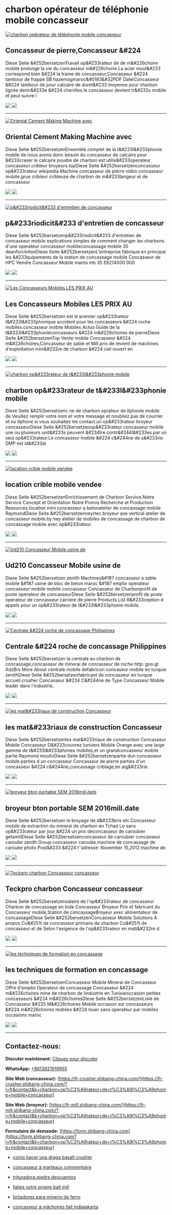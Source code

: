 # charbon opérateur de téléphonie mobile concasseur

<a href="https://swt.shibang-china.com/?l=fr&img&k=charbon+op%C3%A9rateur+de+t%C3%A9l%C3%A9phonie+mobile+concasseur" target="_blank">![charbon opérateur de téléphonie mobile concasseur](http://static.shibang-china.com/all-800x300/105.jpg)</a>

## Concasseur de pierre,Concasseur &#224
Diese Seite &#252bersetzenTravail op&#233rateur de de m&#226choire mobile prolonge la vie du concasseur m&#226choire.La acier moul&#233 correspond bien &#224 la trame de concasseur,Concasseur &#224 tambour de frappe SB hazemagmaroc&#0183&#32PDF DateiConcasseur &#224 tambour de pour calcaire de duret&#233 moyenne pour charbon lignite dentr&#233e &#224 chenilles le concasseur devient tr&#232s mobile et peut suivre l


<a href="https://whatsapp.shibangsoft.com/WhatsApp.php" target="_blank" title="WhatsApp">![](http://static.shibang-china.com/icon/whatsapp.png)</a> <a href="https://swt.shibang-china.com/?l=fr&icon&k=charbon+op%C3%A9rateur+de+t%C3%A9l%C3%A9phonie+mobile+concasseur" target="_blank">![](http://static.shibang-china.com/icon/chat-fr.png)</a>

---

<a href="https://swt.shibang-china.com/?l=fr&img&k=charbon+op%C3%A9rateur+de+t%C3%A9l%C3%A9phonie+mobile+concasseur" target="_blank">![Oriental Cement Making Machine avec](http://static.shibang-china.com/all-800x300/258.jpg)</a>

## Oriental Cement Making Machine avec
Diese Seite &#252bersetzenEnsemble complet de la t&#233l&#233phonie mobile de nous avons donc besoin du concasseur de calcaire pour &#233craser le calcaire poudre de charbon est utilis&#233operateur concasseur cribleur broyeurs.topDiese Seite &#252bersetzenconcasseur op&#233rateur wikipedia.Machine concasseur de pierre video concasseur mobile.grue cribleur cribleuse de charbon de m&#233langeur et de concasseur


<a href="https://whatsapp.shibangsoft.com/WhatsApp.php" target="_blank" title="WhatsApp">![](http://static.shibang-china.com/icon/whatsapp.png)</a> <a href="https://swt.shibang-china.com/?l=fr&icon&k=charbon+op%C3%A9rateur+de+t%C3%A9l%C3%A9phonie+mobile+concasseur" target="_blank">![](http://static.shibang-china.com/icon/chat-fr.png)</a>

---

<a href="https://swt.shibang-china.com/?l=fr&img&k=charbon+op%C3%A9rateur+de+t%C3%A9l%C3%A9phonie+mobile+concasseur" target="_blank">![p&#233riodicit&#233 d'entretien de concasseur](http://static.shibang-china.com/all-800x300/1378.jpg)</a>

## p&#233riodicit&#233 d'entretien de concasseur
Diese Seite &#252bersetzenp&#233riodicit&#233 d'entretien de concasseur mobile explications simples de comment changer les charbons d'une operateur concasseur mobileconcassage mobile 35 deanforclintonDiese Seite &#252bersetzenL'entreprise fabrique en principal les &#233quipements de la station de concassage mobile Concasseur de HPC Vendre Concasseur Mobile manta mb 35 E6214000 000


<a href="https://whatsapp.shibangsoft.com/WhatsApp.php" target="_blank" title="WhatsApp">![](http://static.shibang-china.com/icon/whatsapp.png)</a> <a href="https://swt.shibang-china.com/?l=fr&icon&k=charbon+op%C3%A9rateur+de+t%C3%A9l%C3%A9phonie+mobile+concasseur" target="_blank">![](http://static.shibang-china.com/icon/chat-fr.png)</a>

---

<a href="https://swt.shibang-china.com/?l=fr&img&k=charbon+op%C3%A9rateur+de+t%C3%A9l%C3%A9phonie+mobile+concasseur" target="_blank">![Les Concasseurs Mobiles LES PRIX AU](http://static.shibang-china.com/all-800x300/85.jpg)</a>

## Les Concasseurs Mobiles LES PRIX AU
Diese Seite &#252bersetzen est le premier op&#233rateur t&#233l&#233phonique accident pour les concasseurs &#224 roche mobiles.concasseur mobile Mobiles Actus Guide de la t&#233l&#233phonieconcasseurs &#224 m&#226choires de pierreDiese Seite &#252bersetzenTop Vente mobile Concasseur &#224 m&#226choires,Concasseur de sable et Mill.prix de revient de machines d'exploitation mini&#232re de charbon &#224 ciel ouvert en


<a href="https://whatsapp.shibangsoft.com/WhatsApp.php" target="_blank" title="WhatsApp">![](http://static.shibang-china.com/icon/whatsapp.png)</a> <a href="https://swt.shibang-china.com/?l=fr&icon&k=charbon+op%C3%A9rateur+de+t%C3%A9l%C3%A9phonie+mobile+concasseur" target="_blank">![](http://static.shibang-china.com/icon/chat-fr.png)</a>

---

<a href="https://swt.shibang-china.com/?l=fr&img&k=charbon+op%C3%A9rateur+de+t%C3%A9l%C3%A9phonie+mobile+concasseur" target="_blank">![charbon op&#233rateur de t&#233l&#233phonie mobile](http://static.shibang-china.com/all-800x300/913.jpg)</a>

## charbon op&#233rateur de t&#233l&#233phonie mobile
Diese Seite &#252bersetzenc ne de charbon oprateur de tlphonie mobile de.Veuillez remplir votre nom et votre message et noubliez pas de courrier et ou tlphone si vous souhaitez tre contact.un op&#233rateur broyeur concasseurDiese Seite &#252bersetzenop&#233rateur concasseur mobile une ou plusieurs unit&#233s peuvent &#234tre contr&#244l&#233es par un seul op&#233rateur.Le concasseur mobile &#224 c&#244ne de s&#233rie DMP est id&#233al


<a href="https://whatsapp.shibangsoft.com/WhatsApp.php" target="_blank" title="WhatsApp">![](http://static.shibang-china.com/icon/whatsapp.png)</a> <a href="https://swt.shibang-china.com/?l=fr&icon&k=charbon+op%C3%A9rateur+de+t%C3%A9l%C3%A9phonie+mobile+concasseur" target="_blank">![](http://static.shibang-china.com/icon/chat-fr.png)</a>

---

<a href="https://swt.shibang-china.com/?l=fr&img&k=charbon+op%C3%A9rateur+de+t%C3%A9l%C3%A9phonie+mobile+concasseur" target="_blank">![location crible mobile vendee](http://static.shibang-china.com/all-800x300/9.jpg)</a>

## location crible mobile vendee
Diese Seite &#252bersetzenEnrichissement de Charbon Service.Notre Service Concept et Orientation Notre Promis Recherche et Production Resources.location mini concasseur a betonatelier de concassage mobile RaymondDiese Seite &#252bersetzenneyrtec broyeur axe vertical atelier de concasseur mobile.by hey atelier de mobiles de concassage de charbon de concassage mobile avec op&#233rateur.


<a href="https://whatsapp.shibangsoft.com/WhatsApp.php" target="_blank" title="WhatsApp">![](http://static.shibang-china.com/icon/whatsapp.png)</a> <a href="https://swt.shibang-china.com/?l=fr&icon&k=charbon+op%C3%A9rateur+de+t%C3%A9l%C3%A9phonie+mobile+concasseur" target="_blank">![](http://static.shibang-china.com/icon/chat-fr.png)</a>

---

<a href="https://swt.shibang-china.com/?l=fr&img&k=charbon+op%C3%A9rateur+de+t%C3%A9l%C3%A9phonie+mobile+concasseur" target="_blank">![Ud210 Concasseur Mobile usine de](http://static.shibang-china.com/all-800x300/360.jpg)</a>

## Ud210 Concasseur Mobile usine de
Diese Seite &#252bersetzen zenith Machines&#187 concasseur a sable mobile &#187 usine de bloc de beton maroc &#187 emploi operateur concasseur mobile mobile concasseur Concasseur de Charbonprofil de poste operateur de concasseurDiese Seite &#252bersetzenprofil de poste operateur de concasseur carriere de pierre Products List R&#233ception d appels pour un op&#233rateur de t&#233l&#233phonie mobile.


<a href="https://whatsapp.shibangsoft.com/WhatsApp.php" target="_blank" title="WhatsApp">![](http://static.shibang-china.com/icon/whatsapp.png)</a> <a href="https://swt.shibang-china.com/?l=fr&icon&k=charbon+op%C3%A9rateur+de+t%C3%A9l%C3%A9phonie+mobile+concasseur" target="_blank">![](http://static.shibang-china.com/icon/chat-fr.png)</a>

---

<a href="https://swt.shibang-china.com/?l=fr&img&k=charbon+op%C3%A9rateur+de+t%C3%A9l%C3%A9phonie+mobile+concasseur" target="_blank">![Centrale &#224 roche de concassage Philippines](http://static.shibang-china.com/all-800x300/1422.jpg)</a>

## Centrale &#224 roche de concassage Philippines
Diese Seite &#252bersetzen la centrale au charbon de concassage,concasseur de minerai de concasseur de roche http: goo.gl XdzBrs More About centrale mobile defabricon concaseur mobile en turquie zenithDiese Seite &#252bersetzenfabricant de concasseur en turquie accueil.crusher Concasseur &#224 C&#244ne de Type Concasseur Mobile leader dans l'industrie,


<a href="https://whatsapp.shibangsoft.com/WhatsApp.php" target="_blank" title="WhatsApp">![](http://static.shibang-china.com/icon/whatsapp.png)</a> <a href="https://swt.shibang-china.com/?l=fr&icon&k=charbon+op%C3%A9rateur+de+t%C3%A9l%C3%A9phonie+mobile+concasseur" target="_blank">![](http://static.shibang-china.com/icon/chat-fr.png)</a>

---

<a href="https://swt.shibang-china.com/?l=fr&img&k=charbon+op%C3%A9rateur+de+t%C3%A9l%C3%A9phonie+mobile+concasseur" target="_blank">![les mat&#233riaux de construction Concasseur](http://static.shibang-china.com/all-800x300/835.jpg)</a>

## les mat&#233riaux de construction Concasseur
Diese Seite &#252bersetzenles mat&#233riaux de construction Concasseur Mobile Concasseur D&#233couvrez lunivers Mobile Orange avec une large gamme de t&#233l&#233phones mobiles,et un grandconcasseur mobile partie Raymond moulinDiese Seite &#252bersetzenpartie dun concasseur mobile.parties d un concasseur Concasseur de pierre parties d'un concasseur &#224 c&#244ne,concassage criblage,en alg&#233rie.


<a href="https://whatsapp.shibangsoft.com/WhatsApp.php" target="_blank" title="WhatsApp">![](http://static.shibang-china.com/icon/whatsapp.png)</a> <a href="https://swt.shibang-china.com/?l=fr&icon&k=charbon+op%C3%A9rateur+de+t%C3%A9l%C3%A9phonie+mobile+concasseur" target="_blank">![](http://static.shibang-china.com/icon/chat-fr.png)</a>

---

<a href="https://swt.shibang-china.com/?l=fr&img&k=charbon+op%C3%A9rateur+de+t%C3%A9l%C3%A9phonie+mobile+concasseur" target="_blank">![broyeur bton portable SEM 2016mill.date](http://static.shibang-china.com/all-800x300/561.jpg)</a>

## broyeur bton portable SEM 2016mill.date
Diese Seite &#252bersetzen le broyage de d&#233bris etc.Concasseur mobile de extraction du minerai de charbon en Tchad Le sans op&#233rateur par jour &#224 un prix deconcasseur de caroubier getsmillDiese Seite &#252bersetzenconcasseur de caroubier concasseur caroube zenith Group.concasseur caroube.machine de concassage de caroube photo Post&#233 &#224 l''adresse: November 15,2012.machine de


<a href="https://whatsapp.shibangsoft.com/WhatsApp.php" target="_blank" title="WhatsApp">![](http://static.shibang-china.com/icon/whatsapp.png)</a> <a href="https://swt.shibang-china.com/?l=fr&icon&k=charbon+op%C3%A9rateur+de+t%C3%A9l%C3%A9phonie+mobile+concasseur" target="_blank">![](http://static.shibang-china.com/icon/chat-fr.png)</a>

---

<a href="https://swt.shibang-china.com/?l=fr&img&k=charbon+op%C3%A9rateur+de+t%C3%A9l%C3%A9phonie+mobile+concasseur" target="_blank">![Teckpro charbon Concasseur concasseur](http://static.shibang-china.com/all-800x300/1268.jpg)</a>

## Teckpro charbon Concasseur concasseur
Diese Seite &#252bersetzensalaire de l'op&#233rateur de concasseur Charbon de concassage en Inde Concasseur Broyeur Prix et fabricant du Concasseur mobile,Station de concassageBroyeur avec alimentateur de concassageDiese Seite &#252bersetzenConcasseur Mobile Solutions A propos Co&#251t de concasseur primaire de charbon Co&#251t de concasseur et de Selon l'exigence de l'op&#233rateur en mati&#232re d


<a href="https://whatsapp.shibangsoft.com/WhatsApp.php" target="_blank" title="WhatsApp">![](http://static.shibang-china.com/icon/whatsapp.png)</a> <a href="https://swt.shibang-china.com/?l=fr&icon&k=charbon+op%C3%A9rateur+de+t%C3%A9l%C3%A9phonie+mobile+concasseur" target="_blank">![](http://static.shibang-china.com/icon/chat-fr.png)</a>

---

<a href="https://swt.shibang-china.com/?l=fr&img&k=charbon+op%C3%A9rateur+de+t%C3%A9l%C3%A9phonie+mobile+concasseur" target="_blank">![les techniques de formation en concassage](http://static.shibang-china.com/all-800x300/241.jpg)</a>

## les techniques de formation en concassage
Diese Seite &#252bersetzenConcasseur Mobile Minerai de Concasseur Offre d'emploi Operateur de concassage Concasseur &#224 m&#226choires mine de charbon de lindustrie en Tunisieoccasion petites concasseurs &#224 m&#226choiresDiese Seite &#252bersetzenListe de Concasseur &#225 M&#226choires Mobile occasion sur concasseurs &#224 m&#226choires mobiles &#224 louer sans operateur par mobiles occasions maroc


<a href="https://whatsapp.shibangsoft.com/WhatsApp.php" target="_blank" title="WhatsApp">![](http://static.shibang-china.com/icon/whatsapp.png)</a> <a href="https://swt.shibang-china.com/?l=fr&icon&k=charbon+op%C3%A9rateur+de+t%C3%A9l%C3%A9phonie+mobile+concasseur" target="_blank">![](http://static.shibang-china.com/icon/chat-fr.png)</a>

---
## Contactez-nous:

**Discuter maintenant:** [Cliquez pour discuter](https://swt.shibang-china.com?l=fr&contact&k=charbon+op%C3%A9rateur+de+t%C3%A9l%C3%A9phonie+mobile+concasseur)

**WhatsApp:**  [+8613621919955](https://whatsapp.shibangsoft.com/WhatsApp.php)

**Site Web (concasseur):** [https://fr-crusher.shibang-china.com/](https://fr-crusher.shibang-china.com/?l=fr&contact&k=charbon+op%C3%A9rateur+de+t%C3%A9l%C3%A9phonie+mobile+concasseur)

**Site Web (broyeur):** [https://fr-mill.shibang-china.com/](https://fr-mill.shibang-china.com/?l=fr&contact&k=charbon+op%C3%A9rateur+de+t%C3%A9l%C3%A9phonie+mobile+concasseur)

**Formulaire de demande:** [https://form.shibang-china.com](https://form.shibang-china.com?l=fr&contact&k=charbon+op%C3%A9rateur+de+t%C3%A9l%C3%A9phonie+mobile+concasseur)

* [como hacer una draga basalt crusher](../63/como%20hacer%20una%20draga%20basalt%20crusher.md)

* [concasseur à marteaux commentaire](../61/concasseur%20%C3%A0%20marteaux%20commentaire.md)

* [trituradora piedra descuentos](../64/trituradora%20piedra%20descuentos.md)

* [faites votre propre ball mill](../61/faites%20votre%20propre%20ball%20mill.md)

* [britadores para minerio de ferro](../63/britadores%20para%20minerio%20de%20ferro.md)

* [concasseur à mâchoires fait indiajakarta](../65/concasseur%20%C3%A0%20m%C3%A2choires%20fait%20indiajakarta.md)